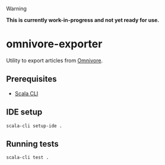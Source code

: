> [!WARNING]  
> **This is currently work-in-progress and not yet ready for use.**

# omnivore-exporter

Utility to export articles from [Omnivore](https://omnivore.app/).

## Prerequisites

- [Scala CLI](https://scala-cli.virtuslab.org/)

## IDE setup

```shell
scala-cli setup-ide .
```

## Running tests

```shell
scala-cli test .
```
